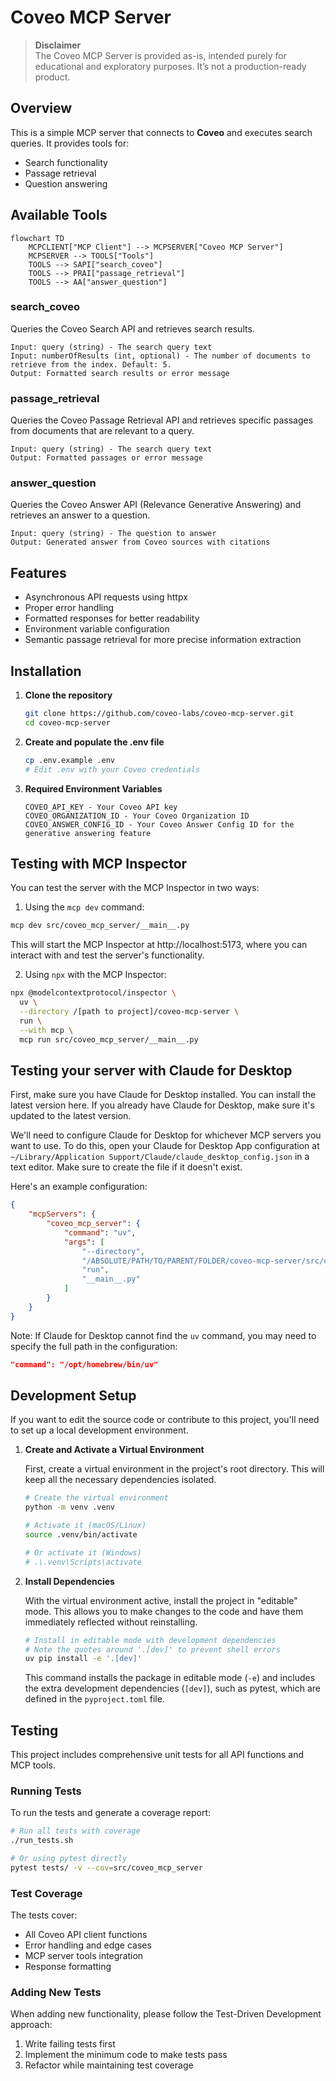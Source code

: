 # Coveo MCP Server

> **Disclaimer**  
The Coveo MCP Server is provided as-is, intended purely for educational and exploratory purposes. It’s not a production-ready product.

## Overview
This is a simple MCP server that connects to **Coveo** and executes search queries. It provides tools for:

- Search functionality
- Passage retrieval
- Question answering

## Available Tools

```mermaid
flowchart TD
    MCPCLIENT["MCP Client"] --> MCPSERVER["Coveo MCP Server"]
    MCPSERVER --> TOOLS["Tools"]
    TOOLS --> SAPI["search_coveo"]
    TOOLS --> PRAI["passage_retrieval"]
    TOOLS --> AA["answer_question"]
```

### search_coveo
Queries the Coveo Search API and retrieves search results.
```
Input: query (string) - The search query text
Input: numberOfResults (int, optional) - The number of documents to retrieve from the index. Default: 5.
Output: Formatted search results or error message
```

### passage_retrieval
Queries the Coveo Passage Retrieval API and retrieves specific passages from documents that are relevant to a query.
```
Input: query (string) - The search query text
Output: Formatted passages or error message
```

### answer_question
Queries the Coveo Answer API (Relevance Generative Answering) and retrieves an answer to a question.
```
Input: query (string) - The question to answer
Output: Generated answer from Coveo sources with citations
```

## Features
- Asynchronous API requests using httpx
- Proper error handling
- Formatted responses for better readability
- Environment variable configuration
- Semantic passage retrieval for more precise information extraction

## Installation
1. **Clone the repository**
   ```bash
   git clone https://github.com/coveo-labs/coveo-mcp-server.git
   cd coveo-mcp-server
   ```

2. **Create and populate the .env file**
   ```bash
   cp .env.example .env
   # Edit .env with your Coveo credentials
   ```

3. **Required Environment Variables**
   ```
   COVEO_API_KEY - Your Coveo API key
   COVEO_ORGANIZATION_ID - Your Coveo Organization ID
   COVEO_ANSWER_CONFIG_ID - Your Coveo Answer Config ID for the generative answering feature
   ```

## Testing with MCP Inspector
You can test the server with the MCP Inspector in two ways:

1. Using the `mcp dev` command:
```bash
mcp dev src/coveo_mcp_server/__main__.py
```
This will start the MCP Inspector at http://localhost:5173, where you can interact with and test the server's functionality.

2. Using `npx` with the MCP Inspector:
```bash
npx @modelcontextprotocol/inspector \
  uv \
  --directory /[path to project]/coveo-mcp-server \
  run \
  --with mcp \
  mcp run src/coveo_mcp_server/__main__.py
```

## Testing your server with Claude for Desktop

First, make sure you have Claude for Desktop installed. You can install the latest version here. If you already have Claude for Desktop, make sure it's updated to the latest version.

We'll need to configure Claude for Desktop for whichever MCP servers you want to use. To do this, open your Claude for Desktop App configuration at `~/Library/Application Support/Claude/claude_desktop_config.json` in a text editor. Make sure to create the file if it doesn't exist.

Here's an example configuration:

```json
{
    "mcpServers": {
        "coveo_mcp_server": {
            "command": "uv",
            "args": [
                "--directory",
                "/ABSOLUTE/PATH/TO/PARENT/FOLDER/coveo-mcp-server/src/coveo_mcp_server",
                "run",
                "__main__.py"
            ]
        }
    }
}
```

Note: If Claude for Desktop cannot find the `uv` command, you may need to specify the full path in the configuration:
```json
"command": "/opt/homebrew/bin/uv"
```

## Development Setup
If you want to edit the source code or contribute to this project, you'll need to set up a local development environment.

1. **Create and Activate a Virtual Environment**

   First, create a virtual environment in the project's root directory. This will keep all the necessary dependencies isolated.

   ```bash
   # Create the virtual environment
   python -m venv .venv

   # Activate it (macOS/Linux)
   source .venv/bin/activate

   # Or activate it (Windows)
   # .\.venv\Scripts\activate
   ```

2. **Install Dependencies**

   With the virtual environment active, install the project in "editable" mode. This allows you to make changes to the code and have them immediately reflected without reinstalling.

   ```bash
   # Install in editable mode with development dependencies
   # Note the quotes around '.[dev]' to prevent shell errors
   uv pip install -e '.[dev]'
   ```

   This command installs the package in editable mode (`-e`) and includes the extra development dependencies (`[dev]`), such as pytest, which are defined in the `pyproject.toml` file.

## Testing
This project includes comprehensive unit tests for all API functions and MCP tools.

### Running Tests
To run the tests and generate a coverage report:

```bash
# Run all tests with coverage
./run_tests.sh

# Or using pytest directly
pytest tests/ -v --cov=src/coveo_mcp_server
```

### Test Coverage
The tests cover:
- All Coveo API client functions
- Error handling and edge cases
- MCP server tools integration
- Response formatting

### Adding New Tests
When adding new functionality, please follow the Test-Driven Development approach:
1. Write failing tests first
2. Implement the minimum code to make tests pass
3. Refactor while maintaining test coverage